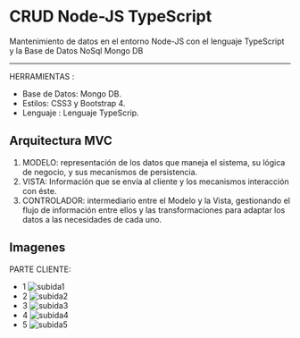 # CRUD Node-JS TypeScript
Mantenimiento de datos en el entorno Node-JS con el lenguaje TypeScript y la Base de Datos NoSql Mongo DB

------------

HERRAMIENTAS :
- Base de Datos: Mongo DB.
- Estilos: CSS3 y Bootstrap 4.
- Lenguaje : Lenguaje TypeScrip.

## Arquitectura MVC
1. MODELO: representación de los datos que maneja el sistema, su lógica de negocio, y sus mecanismos de persistencia.
2. VISTA: Información que se envía al cliente y los mecanismos interacción con éste.
3. CONTROLADOR: intermediario entre el Modelo y la Vista, gestionando el flujo de información entre ellos y las transformaciones para adaptar los datos a las necesidades de cada uno.

## Imagenes
PARTE CLIENTE:
- 1
![subida1](https://user-images.githubusercontent.com/68178186/105456364-0a502e80-5c53-11eb-88f0-1b62d98c1cc0.PNG)
- 2
![subida2](https://user-images.githubusercontent.com/68178186/105456372-0cb28880-5c53-11eb-8b57-0ea4306c3c2a.PNG)
- 3
![subida3](https://user-images.githubusercontent.com/68178186/105456380-10dea600-5c53-11eb-9078-b30b4da50e5b.PNG)
- 4
![subida4](https://user-images.githubusercontent.com/68178186/105456389-13410000-5c53-11eb-8ddb-386ebfb6c24c.PNG)
- 5
![subida5](https://user-images.githubusercontent.com/68178186/105456393-15a35a00-5c53-11eb-968f-9d5619f8aae1.PNG)
